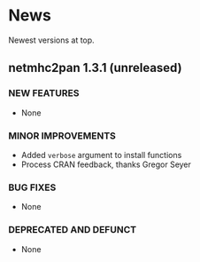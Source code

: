 # News

Newest versions at top.

## netmhc2pan 1.3.1 (unreleased)

### NEW FEATURES

  * None
  
### MINOR IMPROVEMENTS

  * Added `verbose` argument to install functions
  * Process CRAN feedback, thanks Gregor Seyer

### BUG FIXES

  * None

### DEPRECATED AND DEFUNCT

  * None

